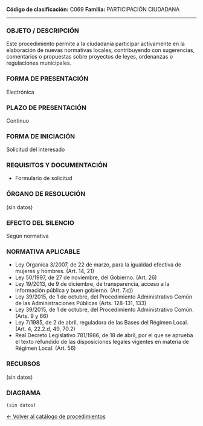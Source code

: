 
**Código de clasificación:** C069
**Familia:** PARTICIPACIÓN CIUDADANA

---

### OBJETO / DESCRIPCIÓN

Este procedimiento permite a la ciudadanía participar activamente en la elaboración de nuevas normativas locales, contribuyendo con sugerencias, comentarios o propuestas sobre proyectos de leyes, ordenanzas o regulaciones municipales.

### FORMA DE PRESENTACIÓN

Electrónica

### PLAZO DE PRESENTACIÓN

Continuo

### FORMA DE INICIACIÓN

Solicitud del interesado

### REQUISITOS Y DOCUMENTACIÓN

- Formulario de solicitud

### ÓRGANO DE RESOLUCIÓN

(sin datos)

### EFECTO DEL SILENCIO

Según normativa

### NORMATIVA APLICABLE

- Ley Organica 3/2007, de 22 de marzo, para la igualdad efectiva de mujeres y hombres. (Art. 14, 21)
- Ley 50/1997, de 27 de noviembre, del Gobierno. (Art. 26)
- Ley 19/2013, de 9 de diciembre, de transparencia, acceso a la información pública y buen gobierno. (Art. 7.c))
- Ley 39/2015, de 1 de octubre, del Procedimiento Administrativo Común de las Administraciones Públicas (Arts. 128-131, 133)
- Ley 39/2015, de 1 de octubre, del Procedimiento Administrativo Común. (Arts. 9 y 66)
- Ley 7/1985, de 2 de abril, reguladora de las Bases del Régimen Local. (Art. 4, 22.2.d, 49, 70.2)
- Real Decreto Legislativo 781/1986, de 18 de abril, por el que se aprueba el texto refundido de las disposiciones legales vigentes en materia de Régimen Local. (Art. 56)

### RECURSOS

(sin datos)

### DIAGRAMA

```mermaid
(sin datos)
```

[← Volver al catálogo de procedimientos](../buscador.md)